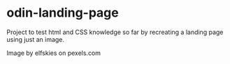 # odin-landing-page
Project to test html and CSS knowledge so far by recreating a landing page using just an image.

Image by elfskies on pexels.com